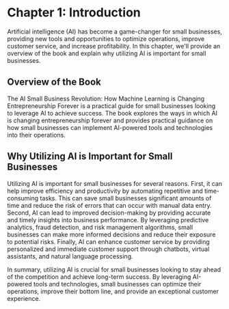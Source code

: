 Chapter 1: Introduction
=======================

Artificial intelligence (AI) has become a game-changer for small businesses, providing new tools and opportunities to optimize operations, improve customer service, and increase profitability. In this chapter, we'll provide an overview of the book and explain why utilizing AI is important for small businesses.

Overview of the Book
--------------------

The AI Small Business Revolution: How Machine Learning is Changing Entrepreneurship Forever is a practical guide for small businesses looking to leverage AI to achieve success. The book explores the ways in which AI is changing entrepreneurship forever and provides practical guidance on how small businesses can implement AI-powered tools and technologies into their operations.

Why Utilizing AI is Important for Small Businesses
--------------------------------------------------

Utilizing AI is important for small businesses for several reasons. First, it can help improve efficiency and productivity by automating repetitive and time-consuming tasks. This can save small businesses significant amounts of time and reduce the risk of errors that can occur with manual data entry. Second, AI can lead to improved decision-making by providing accurate and timely insights into business performance. By leveraging predictive analytics, fraud detection, and risk management algorithms, small businesses can make more informed decisions and reduce their exposure to potential risks. Finally, AI can enhance customer service by providing personalized and immediate customer support through chatbots, virtual assistants, and natural language processing.

In summary, utilizing AI is crucial for small businesses looking to stay ahead of the competition and achieve long-term success. By leveraging AI-powered tools and technologies, small businesses can optimize their operations, improve their bottom line, and provide an exceptional customer experience.

